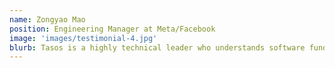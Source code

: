 ```yaml
---
name: Zongyao Mao
position: Engineering Manager at Meta/Facebook
image: 'images/testimonial-4.jpg'
blurb: Tasos is a highly technical leader who understands software fundamentals and how to apply the right concepts at the right time with the right tradeoffs.
---
```

